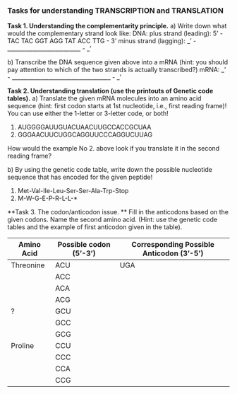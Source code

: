 ### Tasks for understanding TRANSCRIPTION and TRANSLATION

**Task 1. Understanding the complementarity principle.**
a) Write down what would the complementary strand look like:
DNA:
plus strand (leading): 5’ - TAC TAC GGT AGG TAT ACC TTG - 3’ 
minus strand (lagging): _’ - __________________________ - _‘

b) Transcribe the DNA sequence given above into a mRNA (hint: you should pay attention to which of the two strands is actually transcribed?)
mRNA: _’ - ___________________________________ - _’

**Task 2. Understanding translation (use the printouts of Genetic code tables).**
a) Translate the given mRNA molecules into an amino acid sequence (hint: first codon starts at 1st nucleotide, i.e., first reading frame)! You can use either the 1-letter or 3-letter code, or both!
1. AUGGGGAUUGUACUAACUUGCCACCGCUAA
2. GGGAACUUCUGGCAGGUUCCCAGGUCUUAG

How would the example No 2. above look if you translate it in the second reading frame?


b) By using the genetic code table, write down the possible nucleotide sequence that has encoded for the given peptide!
1. Met-Val-Ile-Leu-Ser-Ser-Ala-Trp-Stop
2. M-W-G-E-P-R-L-L-*

**Task 3. The codon/anticodon issue. **
Fill in the anticodons based on the given codons. Name the second amino acid. (Hint: use the genetic code tables and the example of first anticodon given in the table).


| Amino Acid        | Possible codon (5’-3’)       | Corresponding Possible Anticodon (3’-5’) |
|--------------|-----------|------------|
| Threonine    |   ACU      |UGA       |
|              |   ACC      |            |
|              |   ACA       |            |
|              |   ACG   |            |
|      ?        |  GCU    |            |
|              |   GCC      |            |
|              |   GCG     |            |
|    Proline |  CCU        |            |
|              |   CCC   |            |
|              |   CCA     |            |
|              |   CCG      |            |
